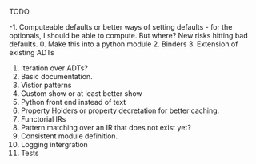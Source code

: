 TODO


-1. Computeable defaults or better ways of setting defaults - for the optionals, I should be able to compute. But where? New risks hitting bad defaults. 
0. Make this into a python module
2. Binders
3. Extension of existing ADTs
1. Iteration over ADTs?
4. Basic documentation.
6. Vistior patterns
5. Custom show or at least better show
7. Python front end instead of text
8. Property Holders or property decretation for better caching.
9. Functorial IRs
10. Pattern matching over an IR that does not exist yet?
11. Consistent module definition.
12. Logging intergration
13. Tests


